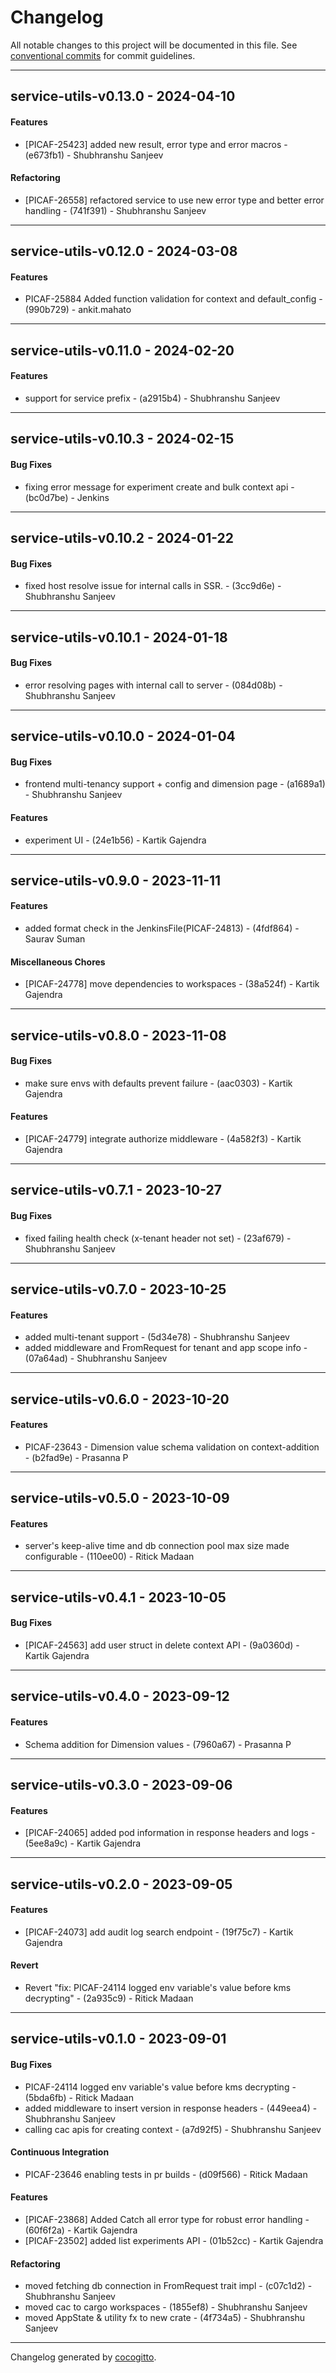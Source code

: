 # Changelog
All notable changes to this project will be documented in this file. See [conventional commits](https://www.conventionalcommits.org/) for commit guidelines.

- - -
## service-utils-v0.13.0 - 2024-04-10
#### Features
- [PICAF-25423] added new result, error type and error macros - (e673fb1) - Shubhranshu Sanjeev
#### Refactoring
- [PICAF-26558] refactored service to use new error type and better error handling - (741f391) - Shubhranshu Sanjeev

- - -

## service-utils-v0.12.0 - 2024-03-08
#### Features
- PICAF-25884 Added function validation for context and default_config - (990b729) - ankit.mahato

- - -

## service-utils-v0.11.0 - 2024-02-20
#### Features
- support for service prefix - (a2915b4) - Shubhranshu Sanjeev

- - -

## service-utils-v0.10.3 - 2024-02-15
#### Bug Fixes
- fixing error message for experiment create and bulk context api - (bc0d7be) - Jenkins

- - -

## service-utils-v0.10.2 - 2024-01-22
#### Bug Fixes
- fixed host resolve issue for internal calls in SSR. - (3cc9d6e) - Shubhranshu Sanjeev

- - -

## service-utils-v0.10.1 - 2024-01-18
#### Bug Fixes
- error resolving pages with internal call to server - (084d08b) - Shubhranshu Sanjeev

- - -

## service-utils-v0.10.0 - 2024-01-04
#### Bug Fixes
- frontend multi-tenancy support + config and dimension page - (a1689a1) - Shubhranshu Sanjeev
#### Features
- experiment UI - (24e1b56) - Kartik Gajendra

- - -

## service-utils-v0.9.0 - 2023-11-11
#### Features
- added format check in the JenkinsFile(PICAF-24813) - (4fdf864) - Saurav Suman
#### Miscellaneous Chores
- [PICAF-24778] move dependencies to workspaces - (38a524f) - Kartik Gajendra

- - -

## service-utils-v0.8.0 - 2023-11-08
#### Bug Fixes
- make sure envs with defaults prevent failure - (aac0303) - Kartik Gajendra
#### Features
- [PICAF-24779] integrate authorize middleware - (4a582f3) - Kartik Gajendra

- - -

## service-utils-v0.7.1 - 2023-10-27
#### Bug Fixes
- fixed failing health check (x-tenant header not set) - (23af679) - Shubhranshu Sanjeev

- - -

## service-utils-v0.7.0 - 2023-10-25
#### Features
- added multi-tenant support - (5d34e78) - Shubhranshu Sanjeev
- added middleware and FromRequest for tenant and app scope info - (07a64ad) - Shubhranshu Sanjeev

- - -

## service-utils-v0.6.0 - 2023-10-20
#### Features
- PICAF-23643 - Dimension value schema validation on context-addition - (b2fad9e) - Prasanna P

- - -

## service-utils-v0.5.0 - 2023-10-09
#### Features
- server's keep-alive time and db connection pool max size made configurable - (110ee00) - Ritick Madaan

- - -

## service-utils-v0.4.1 - 2023-10-05
#### Bug Fixes
- [PICAF-24563] add user struct in delete context API - (9a0360d) - Kartik Gajendra

- - -

## service-utils-v0.4.0 - 2023-09-12
#### Features
- Schema addition for Dimension values - (7960a67) - Prasanna P

- - -

## service-utils-v0.3.0 - 2023-09-06
#### Features
- [PICAF-24065] added pod information in response headers and logs - (5ee8a9c) - Kartik Gajendra

- - -

## service-utils-v0.2.0 - 2023-09-05
#### Features
- [PICAF-24073] add audit log search endpoint - (19f75c7) - Kartik Gajendra
#### Revert
- Revert "fix: PICAF-24114 logged env variable's value before kms decrypting" - (2a935c9) - Ritick Madaan

- - -

## service-utils-v0.1.0 - 2023-09-01
#### Bug Fixes
- PICAF-24114 logged env variable's value before kms decrypting - (5bda6fb) - Ritick Madaan
- added middleware to insert version in response headers - (449eea4) - Shubhranshu Sanjeev
- calling cac apis for creating context - (a7d92f5) - Shubhranshu Sanjeev
#### Continuous Integration
- PICAF-23646 enabling tests in pr builds - (d09f566) - Ritick Madaan
#### Features
- [PICAF-23868] Added Catch all error type for robust error handling - (60f6f2a) - Kartik Gajendra
- [PICAF-23502] added list experiments API - (01b52cc) - Kartik Gajendra
#### Refactoring
- moved fetching db connection in FromRequest trait impl - (c07c1d2) - Shubhranshu Sanjeev
- moved cac to cargo workspaces - (1855ef8) - Shubhranshu Sanjeev
- moved AppState & utility fx to new crate - (4f734a5) - Shubhranshu Sanjeev

- - -

Changelog generated by [cocogitto](https://github.com/cocogitto/cocogitto).